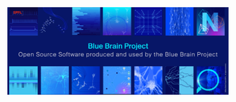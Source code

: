 <img alt="BBP Banner Banner" src="https://github.com/alextestuser001/alextestuser001/raw/main/images/banner.jpg" width="600"/>

